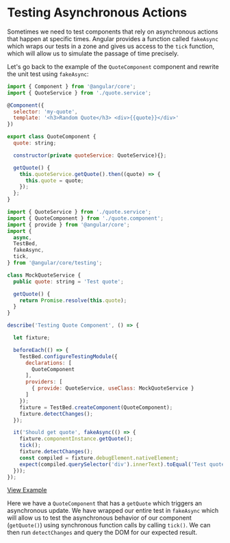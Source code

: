# Testing Asynchronous Actions

Sometimes we need to test components that rely on asynchronous actions that happen at specific times. Angular provides a function called `fakeAsync` which wraps our tests in a zone and gives us access to the `tick` function, which will allow us to simulate the passage of time precisely.

Let's go back to the example of the `QuoteComponent` component and rewrite the unit test using `fakeAsync`:

```javascript
import { Component } from '@angular/core';
import { QuoteService } from './quote.service';

@Component({
  selector: 'my-quote',
  template: '<h3>Random Quote</h3> <div>{{quote}}</div>'
})

export class QuoteComponent {
  quote: string;

  constructor(private quoteService: QuoteService){};

  getQuote() {
    this.quoteService.getQuote().then((quote) => {
      this.quote = quote;
    });
  };
}
```

```javascript
import { QuoteService } from './quote.service';
import { QuoteComponent } from './quote.component';
import { provide } from '@angular/core';
import {
  async,
  TestBed,
  fakeAsync,
  tick,
} from '@angular/core/testing';

class MockQuoteService {
  public quote: string = 'Test quote';

  getQuote() {
    return Promise.resolve(this.quote);
  }
}

describe('Testing Quote Component', () => {

  let fixture;

  beforeEach(() => {
    TestBed.configureTestingModule({
      declarations: [
        QuoteComponent
      ],
      providers: [
        { provide: QuoteService, useClass: MockQuoteService }
      ]
    });
    fixture = TestBed.createComponent(QuoteComponent);
    fixture.detectChanges();
  });

  it('Should get quote', fakeAsync(() => {
    fixture.componentInstance.getQuote();
    tick();
    fixture.detectChanges();
    const compiled = fixture.debugElement.nativeElement;
    expect(compiled.querySelector('div').innerText).toEqual('Test quote');
  }));
});
```

[View Example](http://plnkr.co/edit/W7zHfjFvEGYW0BBNdQlU?p=preview)

Here we have a `QuoteComponent` that has a `getQuote` which triggers an asynchronous update. We have wrapped our entire test in `fakeAsync` which will allow us to test the asynchronous behavior of our component \(`getQuote()`\) using synchronous function calls by calling `tick()`. We can then run `detectChanges` and query the DOM for our expected result.


